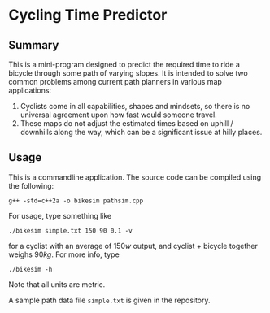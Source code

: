 # Cycling Time Predictor

## Summary
This is a mini-program designed to predict the required time to ride a bicycle through some path of varying slopes. It is intended to solve two common problems among current path planners in various map applications:  
1. Cyclists come in all capabilities, shapes and mindsets, so there is no universal agreement upon how fast would someone travel. 
2. These maps do not adjust the estimated times based on uphill / downhills along the way, which can be a significant issue at hilly places.

## Usage
This is a commandline application. The source code can be compiled using the following: 
```
g++ -std=c++2a -o bikesim pathsim.cpp
```
For usage, type something like
```
./bikesim simple.txt 150 90 0.1 -v
```
for a cyclist with an average of $150w$ output, and cyclist + bicycle together weighs $90kg$. For more info, type 
```
./bikesim -h
```
Note that all units are metric.

A sample path data file `simple.txt` is given in the repository. 